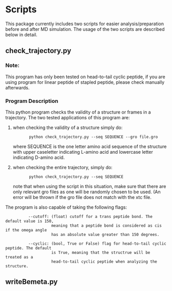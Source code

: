 # Scripts
This package currently includes two scripts for easier analysis/preparation before and after MD simulation. The usage of the two scripts are described below in detail.

## check_trajectory.py

### Note:
This program has only been tested on head-to-tail cyclic peptide, if you are using program for linear peptide of stapled peptide, please check manually afterwards.

### Program Description
This python program checks the validity of a structure or frames in a trajectory.
The two tested applications of this program are:

1. when checking the validity of a structure simply do:
  
              python check_trajectory.py --seq SEQUENCE --gro file.gro
   
   where SEQUENCE is the one letter amino acid sequence of the structure with upper caseletter indicating L-amino acid and lowercase letter indicating D-amino acid.
  
2. when checking the entire trajectory, simply do:
              
              python check_trajectory.py --seq SEQUENCE
              
   note that when using the script in this situation, make sure that there are only relevant gro files as one will be randomly chosen to be used. (An error will be thrown if the gro file does not match with the xtc file. 
   
The program is also capable of taking the following flags:

              --cutoff: (float) cutoff for a trans peptide bond. The default value is 150, 
                        meaning that a peptide bond is considered as cis if the omega angle 
                        has an absolute value greater than 150 degrees.
                      
              --cyclic: (bool, True or False) flag for head-to-tail cyclic peptide. The default 
                        is True, meaning that the structrue will be treated as a 
                        head-to-tail cyclic peptide when analyzing the structure.
     

## writeBemeta.py
